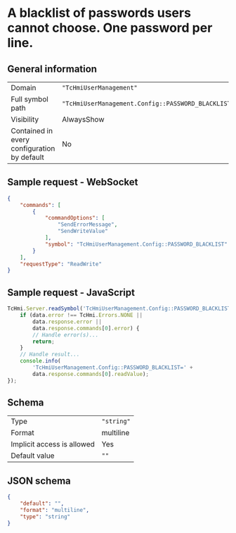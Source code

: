 # A blacklist of passwords users cannot choose. One password per line.

## General information

|  |  |
| - | - |
| Domain | `"TcHmiUserManagement"` |
| Full symbol path | `"TcHmiUserManagement.Config::PASSWORD_BLACKLIST"` |
| Visibility | AlwaysShow |
| Contained in every configuration by default | No |

## Sample request - WebSocket

```json
{
    "commands": [
        {
            "commandOptions": [
                "SendErrorMessage",
                "SendWriteValue"
            ],
            "symbol": "TcHmiUserManagement.Config::PASSWORD_BLACKLIST"
        }
    ],
    "requestType": "ReadWrite"
}
```

## Sample request - JavaScript

```javascript
TcHmi.Server.readSymbol('TcHmiUserManagement.Config::PASSWORD_BLACKLIST', data => {
    if (data.error !== TcHmi.Errors.NONE ||
        data.response.error ||
        data.response.commands[0].error) {
        // Handle error(s)...
        return;
    }
    // Handle result...
    console.info(
        'TcHmiUserManagement.Config::PASSWORD_BLACKLIST=' +
        data.response.commands[0].readValue);
});
```

## Schema

|  |  |
| - | - |
| Type | `"string"` |
| Format | multiline |
| Implicit access is allowed | Yes |
| Default value | `""` |

## JSON schema

```json
{
    "default": "",
    "format": "multiline",
    "type": "string"
}
```
